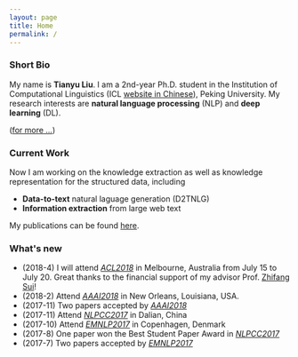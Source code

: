 ```yaml
---
layout: page
title: Home
permalink: /
---
```

### Short Bio 
My name is **Tianyu Liu**. I am a 2nd-year Ph.D. student in the Institution of Computational Linguistics (ICL [website in Chinese](http://icl.pku.edu.cn/)), Peking University. My research interests are **natural language processing** (NLP) and **deep learning** (DL). 

([for more ...](/about))


### Current Work
Now I am working on the knowledge extraction as well as knowledge representation for the structured data, including
+  **Data-to-text** natural laguage generation (D2TNLG)
+ **Information extraction** from large web text

My publications can be found [here](/publications).

### What's new
+ (2018-4)  I will attend [*ACL2018*](http://acl2018.org/) in Melbourne, Australia from July 15 to July 20. Great thanks to the financial support of my advisor Prof. [Zhifang Sui](http://icl.pku.edu.cn/members/szf/szf-en.html)!
+ (2018-2)  Attend [*AAAI2018*](https://aaai.org/Conferences/AAAI-18/) in New Orleans, Louisiana, USA. 
+ (2017-11) Two papers accepted by [*AAAI2018*](https://aaai.org/Conferences/AAAI-18/)
+ (2017-11) Attend [*NLPCC2017*](http://tcci.ccf.org.cn/conference/2017/) in Dalian, China
+ (2017-10) Attend [*EMNLP2017*](http://emnlp2017.net/) in Copenhagen, Denmark
+ (2017-8) One paper won the Best Student Paper Award in [*NLPCC2017*](http://tcci.ccf.org.cn/conference/2017/)
+ (2017-7) Two papers accepted by [*EMNLP2017*](http://emnlp2017.net/)

 

